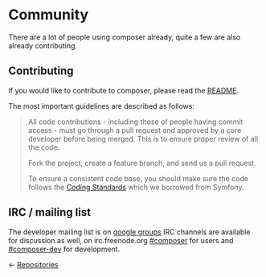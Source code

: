 # Community

There are a lot of people using composer already, quite a few are also already
contributing.

## Contributing

If you would like to contribute to composer, please read the
[README](https://github.com/composer/composer).

The most important guidelines are described as follows:

> All code contributions - including those of people having commit access - must
> go through a pull request and approved by a core developer before being
> merged. This is to ensure proper review of all the code.
>
> Fork the project, create a feature branch, and send us a pull request.
>
> To ensure a consistent code base, you should make sure the code follows
> the [Coding Standards](http://symfony.com/doc/2.0/contributing/code/standards.html)
> which we borrowed from Symfony.

## IRC / mailing list

The developer mailing list is on [google groups](http://groups.google.com/group/composer-dev/)
IRC channels are available for discussion as well, on
irc.freenode.org [#composer](irc://irc.freenode.org/composer) for users and
[#composer-dev](irc://irc.freenode.org/composer-dev) for development.

&larr; [Repositories](05-repositories.md)
